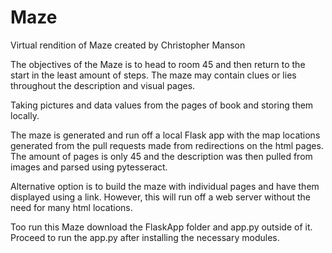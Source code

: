 # Maze
Virtual rendition of Maze created by Christopher Manson

The objectives of the Maze is to head to room 45 and then return to the start in the least amount of steps.
The maze may contain clues or lies throughout the description and visual pages.

Taking pictures and data values from the pages of book and storing them locally.

The maze is generated and run off a local Flask app with the map locations generated from the pull requests
made from redirections on the html pages. The amount of pages is only 45 and the description was then pulled from
images and parsed using pytesseract.

Alternative option is to build the maze with individual pages and have them displayed using a link. However, this will run
off a web server without the need for many html locations.

Too run this Maze download the FlaskApp folder and app.py outside of it. Proceed to run the app.py
after installing the necessary modules.